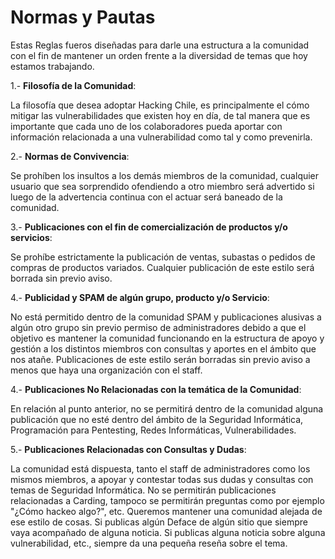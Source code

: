 Normas y Pautas
======================

Estas Reglas fueros diseñadas para darle una estructura a la comunidad con el fin de mantener un orden frente a la diversidad de temas que hoy estamos trabajando.


1.- **Filosofía de la Comunidad**:

La filosofía que desea adoptar Hacking Chile, es principalmente el cómo mitigar las vulnerabilidades que existen hoy en día,
de tal manera que es importante que cada uno de los colaboradores pueda aportar con información relacionada a una vulnerabilidad
como tal y como prevenirla. 

2.- **Normas de Convivencia**:

Se prohíben los insultos a los demás miembros de la comunidad, cualquier usuario que sea sorprendido ofendiendo a otro 
miembro será advertido si luego de la advertencia continua con el actuar será baneado de la comunidad.

3.- **Publicaciones con el fin de comercialización de productos y/o servicios**:

Se prohíbe estrictamente la publicación de ventas, subastas o pedidos de compras de productos variados.
Cualquier publicación de este estilo será borrada sin previo aviso.

4.- **Publicidad y SPAM de algún grupo, producto y/o Servicio**:

No está permitido dentro de la comunidad SPAM y publicaciones alusivas a algún otro grupo sin previo permiso de 
administradores debido a que el objetivo es mantener la comunidad funcionando en la estructura de apoyo y gestión
a los distintos miembros con consultas y aportes en el ámbito que nos atañe. Publicaciones de este estilo serán borradas
sin previo aviso a menos que haya una organización con el staff.

4.- **Publicaciones No Relacionadas con la temática de la Comunidad**:

En relación al punto anterior, no se permitirá dentro de la comunidad alguna publicación que no esté dentro del ámbito
de la Seguridad Informática, Programación para Pentesting, Redes Informáticas, Vulnerabilidades.

5.- **Publicaciones Relacionadas con Consultas y Dudas**:

La comunidad está dispuesta, tanto el staff de administradores como los mismos miembros, a apoyar y contestar 
todas sus dudas y consultas con temas de Seguridad Informática. 
No se permitirán publicaciones relacionadas a Carding, tampoco se permitirán preguntas como 
por ejemplo "¿Cómo hackeo algo?", etc. Queremos mantener una comunidad alejada de ese estilo de cosas.
Si publicas algún Deface de algún sitio que siempre vaya acompañado de alguna noticia. Si publicas alguna 
noticia sobre alguna vulnerabilidad, etc., siempre da una pequeña reseña sobre el tema.

